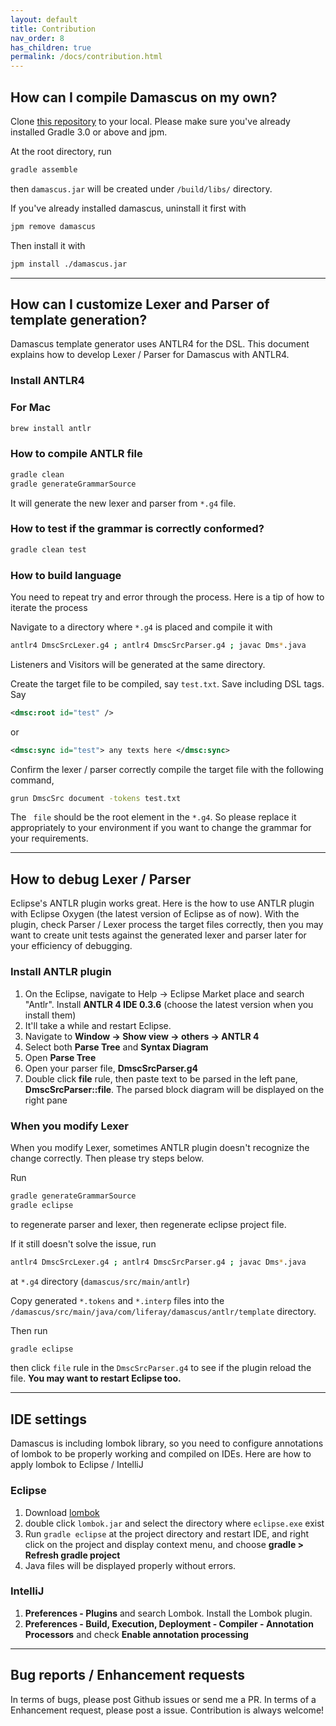 ```yaml
---
layout: default
title: Contribution
nav_order: 8
has_children: true
permalink: /docs/contribution.html
---
```

## How can I compile Damascus on my own?
Clone [this repository](https://github.com/yasuflatland-lf/damascus) to your local. Please make sure you've already installed Gradle 3.0 or above and jpm.

At the root directory, run 

```bash
gradle assemble
```

then ```damascus.jar``` will be created under ```/build/libs/``` directory.

If you've already installed damascus, uninstall it first with 

```bash
jpm remove damascus
```

Then install it with 

```bash
jpm install ./damascus.jar
```

---

## How can I customize Lexer and Parser of template generation?
Damascus template generator uses ANTLR4 for the DSL. This document explains how to develop Lexer / Parser for Damascus with ANTLR4.

### Install ANTLR4

### For Mac

```bash
brew install antlr
```

### How to compile ANTLR file

```bash
gradle clean
gradle generateGrammarSource
```

It will generate the new lexer and parser from ```*.g4``` file.

### How to test if the grammar is correctly conformed?

```bash
gradle clean test
```

### How to build language

You need to repeat try and error through the process. Here is a tip of how to iterate the process

Navigate to a directory where ```*.g4``` is placed and compile it with 

```bash
antlr4 DmscSrcLexer.g4 ; antlr4 DmscSrcParser.g4 ; javac Dms*.java
```

Listeners and Visitors will be generated at the same directory.

Create the target file to be compiled, say ```test.txt```. Save including DSL tags. Say 

```xml
<dmsc:root id="test" />
```

 or 
 
 ```xml
 <dmsc:sync id="test"> any texts here </dmsc:sync>
 ```

Confirm the lexer / parser correctly compile the target file with the following command, 

```bash
grun DmscSrc document -tokens test.txt
```

The ``` file``` should be the root element in the ```*.g4```. So please replace it appropriately to your environment if you want to change the grammar for your requirements.

---

## How to debug Lexer / Parser

Eclipse's ANTLR plugin works great. Here is the how to use ANTLR plugin with Eclipse Oxygen (the latest version of Eclipse as of now). With the plugin, check Parser / Lexer process the target files correctly, then you may want to create unit tests against the generated lexer and parser later for your efficiency of debugging.

### Install ANTLR plugin

1. On the Eclipse, navigate to Help -> Eclipse Market place and search "Antlr". Install **ANTLR 4 IDE 0.3.6** (choose the latest version when you install them)
2. It'll take a while and restart Eclipse.
3. Navigate to **Window -> Show view -> others -> ANTLR 4**
4. Select both **Parse Tree** and **Syntax Diagram**
5. Open **Parse Tree**
6. Open your parser file, **DmscSrcParser.g4**
7. Double click **file** rule, then paste text to be parsed in the left pane, **DmscSrcParser::file**. The parsed block diagram will be displayed on the right pane

### When you modify Lexer
When you modify Lexer, sometimes ANTLR plugin doesn't recognize the change correctly. Then please try steps below.

Run 
```bash
gradle generateGrammarSource
gradle eclipse
```
to regenerate parser and lexer, then regenerate eclipse project file.

If it still doesn't solve the issue, run 
```bash
antlr4 DmscSrcLexer.g4 ; antlr4 DmscSrcParser.g4 ; javac Dms*.java
```
at ```*.g4``` directory (```damascus/src/main/antlr```) 

Copy generated ```*.tokens``` and ```*.interp``` files into the ```/damascus/src/main/java/com/liferay/damascus/antlr/template``` directory.

Then run 
```bash
gradle eclipse
```

then click ```file``` rule in the ```DmscSrcParser.g4``` to see if the plugin reload the file. **You may want to restart Eclipse too.**

---

## IDE settings

Damascus is including lombok library, so you need to configure annotations of lombok to be properly working and compiled on IDEs. Here are how to apply lombok to Eclipse / IntelliJ

### Eclipse

1. Download [lombok](https://projectlombok.org/download)
2. double click ```lombok.jar``` and select the directory where ```eclipse.exe``` exist
3. Run ```gradle eclipse``` at the project directory and restart IDE, and right click on the project and display context menu, and choose **gradle > Refresh gradle project**
4. Java files will be displayed properly without errors.

### IntelliJ
1. **Preferences - Plugins** and search Lombok. Install the Lombok plugin.
2. **Preferences - Build, Execution, Deployment - Compiler - Annotation Processors** and check **Enable annotation processing**

---

## Bug reports / Enhancement requests

In terms of bugs, please post Github issues or send me a PR. In terms of a Enhancement request, please post a issue. Contribution is always welcome!

